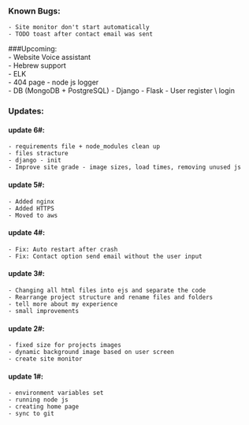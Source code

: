 ### Known Bugs:    
	- Site monitor don't start automatically 
	- TODO toast after contact email was sent 

###Upcoming:  
	- Website Voice assistant  
	- Hebrew support  
	- ELK  
	- 404 page
	- node js logger  
	- DB (MongoDB + PostgreSQL)
	- Django
	- Flask
	- User register \ login


### Updates:   
#### update 6#:
    - requirements file + node_modules clean up
	- files stracture
	- django - init
	- Improve site grade - image sizes, load times, removing unused js

#### update 5#:
    - Added nginx
	- Added HTTPS
	- Moved to aws

#### update 4#:
	- Fix: Auto restart after crash  
	- Fix: Contact option send email without the user input

#### update 3#:  
    - Changing all html files into ejs and separate the code  
    - Rearrange project structure and rename files and folders   
    - tell more about my experience  
    - small improvements  

#### update 2#:  
	- fixed size for projects images  
	- dynamic background image based on user screen  
	- create site monitor   


#### update 1#:  
	- environment variables set 
	- running node js  
	- creating home page  
	- sync to git  
	